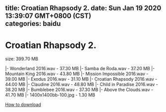 
title: Croatian Rhapsody 2.
date: Sun Jan 19 2020 13:39:07 GMT+0800 (CST)    
categories: baidu
---

# Croatian Rhapsody 2.
size: 399.70 MB
 
 
|- Wonderland 2016.wav - 37.30 MB
|- Samba de Roda.wav - 37.20 MB
|- Mountain King 2016.wav - 43.80 MB
|- Mission Impossible 2016.wav - 39.00 MB
|- Exodus 2016.wav - 31.10 MB
|- Croatian Rhapsody 2016.wav - 44.00 MB
|- Claudine 2016.wav - 48.80 MB
|- Child in Paradise 2016.wav - 38.20 MB
|- Bumblebee 2016.wav - 37.30 MB
|- Above the Clouds.wav - 41.70 MB
|- 1400x1400bb-100.jpg - 1.30 MB

[How to download](https://bpcam.bemobtrk.com/go/2ceec3aa-1ca2-46d6-b9ff-aaa5c184517c?jno=1819)